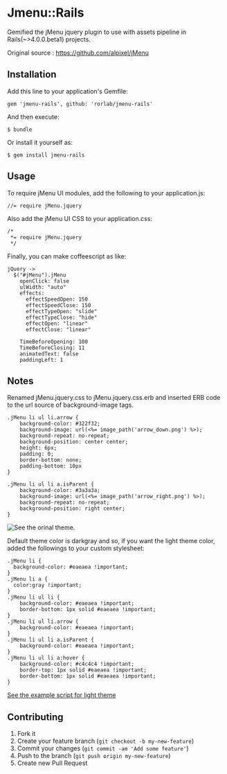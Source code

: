 # Jmenu::Rails

Gemified the jMenu jquery plugin to use with assets pipeline in Rails(~>4.0.0.beta1) projects.

Original source : https://github.com/alpixel/jMenu

## Installation

Add this line to your application's Gemfile:

    gem 'jmenu-rails', github: 'rorlab/jmenu-rails'

And then execute:

    $ bundle

Or install it yourself as:

    $ gem install jmenu-rails

## Usage

To require jMenu UI modules, add the following to your application.js:

```
//= require jMenu.jquery
```

Also add the jMenu UI CSS to your application.css:

```
/*
 *= require jMenu.jquery
 */
 ```
 
Finally, you can make coffeescript as like:

```
jQuery ->
  $("#jMenu").jMenu
    openClick: false
    ulWidth: "auto"
    effects:
      effectSpeedOpen: 150
      effectSpeedClose: 150
      effectTypeOpen: "slide"
      effectTypeClose: "hide"
      effectOpen: "linear"
      effectClose: "linear"

    TimeBeforeOpening: 100
    TimeBeforeClosing: 11
    animatedText: false
    paddingLeft: 1 
```
 
## Notes

Renamed jMenu.jquery.css to jMenu.jquery.css.erb and inserted ERB code to the url source of background-image tags. 

```
.jMenu li ul li.arrow {
    background-color: #322f32;
    background-image: url(<%= image_path('arrow_down.png') %>);
    background-repeat: no-repeat;
    background-position: center center;
    height: 6px;
    padding: 0;
    border-bottom: none;
    padding-bottom: 10px
}

.jMenu li ul li a.isParent {
    background-color: #3a3a3a;
    background-image: url(<%= image_path('arrow_right.png') %>);
    background-repeat: no-repeat;
    background-position: right center;
}
```

![See the orinal theme.](http://i1184.photobucket.com/albums/z322/hschoimd/jmenu-1.png?t=1363870854)

Default theme color is darkgray and so, if you want the light theme color, added the followings to your custom stylesheet:

```
.jMenu li {
  background-color: #eaeaea !important;
}
.jMenu li a {
  color:gray !important;
}
.jMenu li ul li {
    background-color: #eaeaea !important;
    border-bottom: 1px solid #eaeaea !important;
}
.jMenu li ul li.arrow {
    background-color: #eaeaea !important;
}
.jMenu li ul li a.isParent {
    background-color: #eaeaea !important;
}
.jMenu li ul li a:hover {
    background-color: #c4c4c4 !important;
    border-top: 1px solid #eaeaea !important;
    border-bottom: 1px solid #eaeaea !important;
}
```

[See the example script for light theme](https://github.com/rorlab/jmenu-rails/wiki/Examples-for-light-theme)

## Contributing

1. Fork it
2. Create your feature branch (`git checkout -b my-new-feature`)
3. Commit your changes (`git commit -am 'Add some feature'`)
4. Push to the branch (`git push origin my-new-feature`)
5. Create new Pull Request
